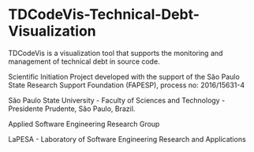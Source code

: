 # TDCodeVis-Technical-Debt-Visualization

TDCodeVis is a visualization tool that supports the monitoring and management of technical debt in source code.

Scientific Initiation Project developed with the support of the São Paulo State Research Support Foundation (FAPESP), process no: 2016/15631-4

São Paulo State University - Faculty of Sciences and Technology - Presidente Prudente, São Paulo, Brazil.

Applied Software Engineering Research Group

LaPESA - Laboratory of Software Engineering Research and Applications
